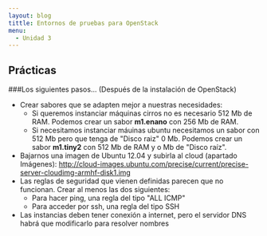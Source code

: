 ```yaml
---
layout: blog
tittle: Entornos de pruebas para OpenStack
menu:
  - Unidad 3
---
```

## Prácticas

###Los siguientes pasos... (Después de la instalación de OpenStack)

* Crear sabores que se adapten mejor a nuestras necesidades:
    * Si queremos instanciar máquinas cirros no es necesario 512 Mb de RAM. Podemos crear un sabor **m1.enano** con 256 Mb de RAM.
    * Si necesitamos instanciar máuinas ubuntu necesitamos un sabor con 512 Mb pero que tenga de "Disco raiz" 0 Mb. Podemos crear un sabor **m1.tiny2** con 512 Mb de RAM y o Mb de "Disco raíz".
* Bajarnos una imagen de Ubuntu 12.04 y subirla al cloud (apartado Imágenes):
        http://cloud-images.ubuntu.com/precise/current/precise-server-cloudimg-armhf-disk1.img
* Las reglas de seguridad que vienen definidas parecen que no funcionan. Crear al menos las dos siguientes:
    * Para hacer ping, una regla del tipo "ALL ICMP"
    * Para acceder por ssh, una regla del tipo SSH
* Las instancias deben tener conexión a internet, pero el servidor DNS habrá que modificarlo para resolver nombres


